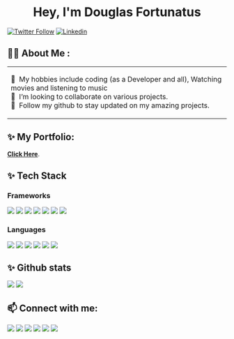 <div id="header" align="center">
   <h1>Hey, I'm Douglas Fortunatus</h1>
</div>

<a href="https://twitter.com/Douglasfortunee"><img alt="Twitter Follow" src="https://img.shields.io/twitter/follow/Douglasfortunee?label=Twitter friends&style=for-the-badge&logo=twitter&color=1DA1F2"></a>
<a href="https://www.linkedin.com/in/douglas-fortunatus-355848199/"><img alt="Linkedin" src="https://img.shields.io/static/v1?style=for-the-badge&logo=linkedin&label=Linkedin Friends&message=1k&color=blue"></a>

<div align="center"></div>

## 👋🏾 About Me :

<table>
  <tr>
    <td valign="center">
      <p>
        🚀 &nbsp;My hobbies include coding (as a Developer and all), Watching movies and listening to music<br/>
        🙂 &nbsp;I’m looking to collaborate on various projects.<br/>
        💞️ &nbsp;Follow my github to stay updated on my amazing projects.<br/>
      </p>
    </td>
  </tr>
</table>

## ✨ My Portfolio:

 **[Click Here](https://douglasworks.netlify.app/)**.
 
## ✨ Tech Stack

   ### Frameworks
   
   <a><img src="https://img.shields.io/badge/bootstrap-%23563D7C.svg?style=for-the-badge&logo=bootstrap&logoColor=white"></a>
   <a><img src="https://img.shields.io/badge/jquery-%230769AD.svg?style=for-the-badge&logo=jquery&logoColor=white"></a>
   <a><img src="https://img.shields.io/badge/laravel-%23FF2D20.svg?style=for-the-badge&logo=laravel&logoColor=white"></a>
   <a><img src="https://img.shields.io/badge/react-%2320232a.svg?style=for-the-badge&logo=react&logoColor=%2361DAFB"></a>
   <a><img src="https://img.shields.io/badge/SASS-hotpink.svg?style=for-the-badge&logo=SASS&logoColor=white"></a>
   <a><img src="https://img.shields.io/badge/tailwindcss-%2338B2AC.svg?style=for-the-badge&logo=tailwind-css&logoColor=white"></a> 
   <a><img src="https://img.shields.io/badge/vuejs-%2335495e.svg?style=for-the-badge&logo=vuedotjs&logoColor=%234FC08D"></a>
       
   ### Languages
   
   <a><img src="https://img.shields.io/badge/php-%23777BB4.svg?style=for-the-badge&logo=php&logoColor=white"></a>
   <a><img src="https://img.shields.io/badge/c-%2300599C.svg?style=for-the-badge&logo=c&logoColor=white"></a>
   <a><img src="https://img.shields.io/badge/css3-%231572B6.svg?style=for-the-badge&logo=css3&logoColor=white"></a>
   <a><img src="https://img.shields.io/badge/html5-%23E34F26.svg?style=for-the-badge&logo=html5&logoColor=white"></a>
   <a><img src="https://img.shields.io/badge/javascript-%23323330.svg?style=for-the-badge&logo=javascript&logoColor=%23F7DF1E"></a>
   <a><img src="https://img.shields.io/badge/java-%23ED8B00.svg?style=for-the-badge&logo=java&logoColor=white"></a>

## ✨ Github stats

   <a><img src="https://github-readme-stats.vercel.app/api?username=douglas-fortunatus&show_icons=true&theme=radical" /></a>
   <a><img src="https://github-readme-stats.vercel.app/api/top-langs/?username=douglas-fortunatus&layout=compact" /></a>

## 📫 Connect with me:
   
   <a href = "https://twitter.com/Douglasfortunee"><img src="https://img.shields.io/badge/Twitter-%231DA1F2.svg?style=for-the-badge&logo=Twitter&logoColor=white"/></a>
   <a target="_blank" href="mailto:fortunatusdouglas@gmail.com?subject = Hello&body = Message"><img src="https://img.shields.io/badge/Gmail-D14836?style=for-the-badge&logo=gmail&logoColor=white" /></a> 
   <a target="_blank" href="https://www.facebook.com/douglas.fortunatus"><img src="https://img.shields.io/badge/Facebook-%231877F2.svg?style=for-the-badge&logo=Facebook&logoColor=white" /></a> 
   <a target="_blank" href="https://www.linkedin.com/in/douglas-fortunatus-355848199/"><img src="https://img.shields.io/badge/linkedin-%230077B5.svg?style=for-the-badge&logo=linkedin&logoColor=white" /></a>
   <a target="_blank"><img src="https://img.shields.io/badge/TikTok-%23000000.svg?style=for-the-badge&logo=TikTok&logoColor=white" /></a>
   <a target="_blank"><img src="https://img.shields.io/badge/YouTube-%23FF0000.svg?style=for-the-badge&logo=YouTube&logoColor=white" /></a>


